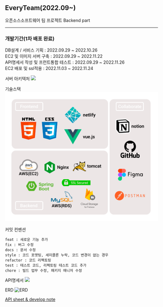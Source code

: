 ## EveryTeam(2022.09~)
오픈소스소프트웨어 팀 프로젝트 Backend part

---

### 개발기간(1차 배포 완료)
DB설계 / 서비스 기획 : 2022.09.29 ~ 2022.10.26 <br>
EC2 및 이미지 서버 구축 : 2022.09.29 ~ 2022.11.22 <br>
API명세서 작성 및 프런트통합 테스트 : 2022.09.29 ~ 2022.11.26 <br>
EC2 배포 및 ssl적용 : 2022.11.03 ~ 2022.11.24 <br>


서버 아키텍처
![](https://velog.velcdn.com/images/okbear3/post/b2e19e91-a224-4df9-b294-9451a7a5f2b5/image.png)


기술스택
![img.png](img.png)

커밋 컨벤션
```
feat : 새로운 기능 추가
fix : 버그 수정
docs : 문서 수정
style : 코드 포맷팅, 세미콜론 누락, 코드 변경이 없는 경우
refactor : 코드 리펙토링
test : 테스트 코드, 리펙토링 테스트 코드 추가
chore : 빌드 업무 수정, 패키지 매니저 수정
```


API명세서
![](https://velog.velcdn.com/images/okbear3/post/8ec0a888-dad2-425c-8653-8739cc8d0a0d/image.png)

ERD
![ERD
](https://velog.velcdn.com/images/okbear3/post/3b82ad66-3d92-40c3-9bdd-ab05753c4c91/image.png)

[API sheet & develop note](https://www.notion.so/6f15fac996354338b6e5f3e30cde582f)